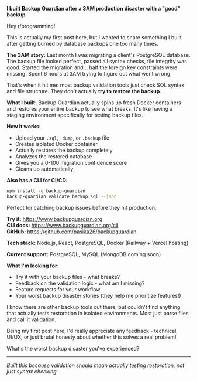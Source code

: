 **I built Backup Guardian after a 3AM production disaster with a "good" backup**

Hey r/programming! 

This is actually my first post here, but I wanted to share something I built after getting burned by database backups one too many times.

**The 3AM story:**
Last month I was migrating a client's PostgreSQL database. The backup file looked perfect, passed all syntax checks, file integrity was good. Started the migration and... half the foreign key constraints were missing. Spent 6 hours at 3AM trying to figure out what went wrong.

That's when it hit me: most backup validation tools just check SQL syntax and file structure. They don't actually **try to restore the backup**.

**What I built:**
Backup Guardian actually spins up fresh Docker containers and restores your entire backup to see what breaks. It's like having a staging environment specifically for testing backup files.

**How it works:**
- Upload your `.sql`, `.dump`, or `.backup` file  
- Creates isolated Docker container
- Actually restores the backup completely
- Analyzes the restored database 
- Gives you a 0-100 migration confidence score
- Cleans up automatically

**Also has a CLI for CI/CD:**
```bash
npm install -g backup-guardian
backup-guardian validate backup.sql --json
```

Perfect for catching backup issues before they hit production.

**Try it:** https://www.backupguardian.org  
**CLI docs:** https://www.backupguardian.org/cli  
**GitHub:** https://github.com/pasika26/backupguardian

**Tech stack:** Node.js, React, PostgreSQL, Docker (Railway + Vercel hosting)

**Current support:** PostgreSQL, MySQL (MongoDB coming soon)

**What I'm looking for:**
- Try it with your backup files - what breaks?
- Feedback on the validation logic - what am I missing?
- Feature requests for your workflow
- Your worst backup disaster stories (they help me prioritize features!)

I know there are other backup tools out there, but couldn't find anything that actually tests restoration in isolated environments. Most just parse files and call it validation.

Being my first post here, I'd really appreciate any feedback - technical, UI/UX, or just brutal honesty about whether this solves a real problem!

What's the worst backup disaster you've experienced?

---

*Built this because validation should mean actually testing restoration, not just syntax checking.*
